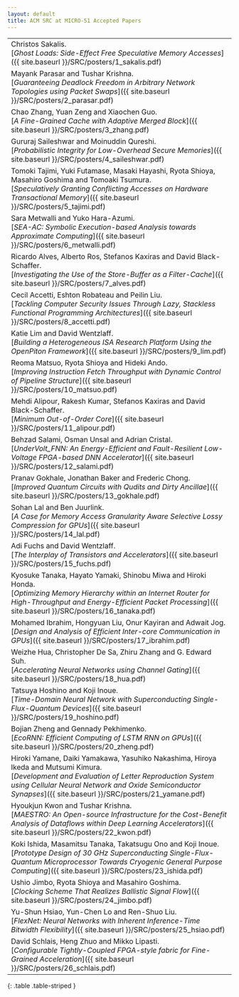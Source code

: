 ```yaml
---
layout: default
title: ACM SRC at MICRO-51 Accepted Papers
---
```



|                                                        |  
| ----------------------------------------------------- | 
|Christos Sakalis.<br>[*Ghost Loads: Side-Effect Free Speculative Memory Accesses*]({{ site.baseurl }}/SRC/posters/1_sakalis.pdf) |
|Mayank Parasar and Tushar Krishna.<br>[*Guaranteeing Deadlock Freedom in Arbitrary Network Topologies using Packet Swaps*]({{ site.baseurl }}/SRC/posters/2_parasar.pdf)|
|Chao Zhang, Yuan Zeng and Xiaochen Guo.<br>[*A Fine-Grained Cache with Adaptive Merged Block*]({{ site.baseurl }}/SRC/posters/3_zhang.pdf)|
|Gururaj Saileshwar and Moinuddin Qureshi.<br>[*Probabilistic Integrity for Low-Overhead Secure Memories*]({{ site.baseurl }}/SRC/posters/4_saileshwar.pdf) |
| Tomoki Tajimi, Yuki Futamase, Masaki Hayashi, Ryota Shioya, Masahiro Goshima and Tomoaki Tsumura.<br>[*Speculatively Granting Conflicting Accesses on Hardware Transactional Memory*]({{ site.baseurl }}/SRC/posters/5_tajimi.pdf) |
|Sara Metwalli and Yuko Hara-Azumi.<br>[*SEA-AC: Symbolic Execution-based Analysis towards Approximate Computing*]({{ site.baseurl }}/SRC/posters/6_metwalli.pdf) |
| Ricardo Alves, Alberto Ros, Stefanos Kaxiras and David Black-Schaffer.<br>[*Investigating the Use of the Store-Buffer as a Filter-Cache*]({{ site.baseurl }}/SRC/posters/7_alves.pdf) |
| Cecil Accetti, Eshton Robateau and Peilin Liu.<br>[*Tackling Computer Security Issues Through Lazy, Stackless Functional Programming Architectures*]({{ site.baseurl }}/SRC/posters/8_accetti.pdf) |
| Katie Lim and David Wentzlaff.<br>[*Building a Heterogeneous ISA Research Platform Using the OpenPiton Framework*]({{ site.baseurl }}/SRC/posters/9_lim.pdf) |
| Reoma Matsuo, Ryota Shioya and Hideki Ando.<br>[*Improving Instruction Fetch Throughput with Dynamic Control of Pipeline Structure*]({{ site.baseurl }}/SRC/posters/10_matsuo.pdf) |
| Mehdi Alipour, Rakesh Kumar, Stefanos Kaxiras and David Black-Schaffer.<br>[*Minimum Out-of-Order Core*]({{ site.baseurl }}/SRC/posters/11_alipour.pdf) |
| Behzad Salami, Osman Unsal and Adrian Cristal. <br>[*UnderVolt_FNN: An Energy-Efficient and Fault-Resilient Low-Voltage FPGA-based DNN Accelerator*]({{ site.baseurl }}/SRC/posters/12_salami.pdf) |
|Pranav Gokhale, Jonathan Baker and Frederic Chong.<br>[*Improved Quantum Circuits with Qudits and Dirty Ancillae*]({{ site.baseurl }}/SRC/posters/13_gokhale.pdf) |
|Sohan Lal and Ben Juurlink.<br>[*A Case for Memory Access Granularity Aware Selective Lossy Compression for GPUs*]({{ site.baseurl }}/SRC/posters/14_lal.pdf) |
|Adi Fuchs and David Wentzlaff.<br>[*The Interplay of Transistors and Accelerators*]({{ site.baseurl }}/SRC/posters/15_fuchs.pdf) |
| Kyosuke Tanaka, Hayato Yamaki, Shinobu Miwa and Hiroki Honda.<br>[*Optimizing Memory Hierarchy within an Internet Router for High-Throughput and Energy-Efficient Packet Processing*]({{ site.baseurl }}/SRC/posters/16_tanaka.pdf) |
|Mohamed Ibrahim, Hongyuan Liu, Onur Kayiran and Adwait Jog.<br>[*Design and Analysis of Efficient Inter-core Communication in GPUs*]({{ site.baseurl }}/SRC/posters/17_ibrahim.pdf) |
|Weizhe Hua, Christopher De Sa, Zhiru Zhang and G. Edward Suh.<br>[*Accelerating Neural Networks using Channel Gating*]({{ site.baseurl }}/SRC/posters/18_hua.pdf) |
|Tatsuya Hoshino and Koji Inoue.<br>[*Time-Domain Neural Network with Superconducting Single-Flux-Quantum Devices*]({{ site.baseurl }}/SRC/posters/19_hoshino.pdf) |
|Bojian Zheng and Gennady Pekhimenko.<br>[*EcoRNN: Efficient Computing of LSTM RNN on GPUs*]({{ site.baseurl }}/SRC/posters/20_zheng.pdf) |
|Hiroki Yamane, Daiki Yamakawa, Yasuhiko Nakashima, Hiroya Ikeda and Mutsumi Kimura.<br>[*Development and Evaluation of Letter Reproduction System using Cellular Neural Network and Oxide Semiconductor Synapses*]({{ site.baseurl }}/SRC/posters/21_yamane.pdf) |
|Hyoukjun Kwon and Tushar Krishna.<br>[*MAESTRO: An Open-source Infrastructure for the Cost-Benefit Analysis of Dataflows within Deep Learning Accelerators*]({{ site.baseurl }}/SRC/posters/22_kwon.pdf) |
|Koki Ishida, Masamitsu Tanaka, Takatsugu Ono and Koji Inoue.<br>[*Prototype Design of 30 GHz Superconducting Single-Flux-Quantum Microprocessor Towards Cryogenic General Purpose Computing*]({{ site.baseurl }}/SRC/posters/23_ishida.pdf) |
|Ushio Jimbo, Ryota Shioya and Masahiro Goshima.<br>[*Clocking Scheme That Realizes Ballistic Signal Flow*]({{ site.baseurl }}/SRC/posters/24_jimbo.pdf) |
|Yu-Shun Hsiao, Yun-Chen Lo and Ren-Shuo Liu.<br>[*FlexNet: Neural Networks with Inherent Inference-Time Bitwidth Flexibility*]({{ site.baseurl }}/SRC/posters/25_hsiao.pdf) |
|David Schlais, Heng Zhuo and Mikko Lipasti.<br>[*Configurable Tightly-Coupled FPGA-style fabric for Fine-Grained Acceleration*]({{ site.baseurl }}/SRC/posters/26_schlais.pdf) |
{: .table .table-striped }

